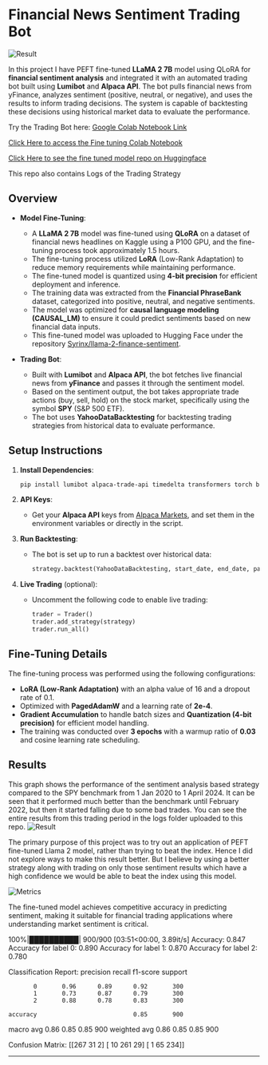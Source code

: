 # Financial News Sentiment Trading Bot

![Result](https://i.imgur.com/9EZZhDR.png)

In this project I have PEFT fine-tuned **LLaMA 2 7B** model using QLoRA for **financial sentiment analysis** and integrated it with an automated trading bot built using **Lumibot** and **Alpaca API**. The bot pulls financial news from yFinance, analyzes sentiment (positive, neutral, or negative), and uses the results to inform trading decisions. The system is capable of backtesting these decisions using historical market data to evaluate the performance.

Try the Trading Bot here: [Google Colab Notebook Link](https://colab.research.google.com/drive/1VNgh9SzLJWpnlOX4_JtxqimZ1qQFkKl1?usp=sharing)

[Click Here to access the Fine tuning Colab Notebook](https://colab.research.google.com/drive/1sZJM6sFJXD6ImOozROOZkUkngBN_g0NK?usp=sharing)

[Click Here to see the fine tuned model repo on Huggingface](https://huggingface.co/Syrinx/llama-2-finance-sentiment)

This repo also contains Logs of the Trading Strategy

## Overview

- **Model Fine-Tuning**: 
   - A **LLaMA 2 7B** model was fine-tuned using **QLoRA** on a dataset of financial news headlines on Kaggle using a P100 GPU, and the fine-tuning process took approximately 1.5 hours.
   - The fine-tuning process utilized **LoRA** (Low-Rank Adaptation) to reduce memory requirements while maintaining performance.
   - The fine-tuned model is quantized using **4-bit precision** for efficient deployment and inference.
   - The training data was extracted from the **Financial PhraseBank** dataset, categorized into positive, neutral, and negative sentiments.
   - The model was optimized for **causal language modeling (CAUSAL_LM)** to ensure it could predict sentiments based on new financial data inputs.
   - This fine-tuned model was uploaded to Hugging Face under the repository [Syrinx/llama-2-finance-sentiment](https://huggingface.co/Syrinx/llama-2-finance-sentiment).

- **Trading Bot**:
   - Built with **Lumibot** and **Alpaca API**, the bot fetches live financial news from **yFinance** and passes it through the sentiment model.
   - Based on the sentiment output, the bot takes appropriate trade actions (buy, sell, hold) on the stock market, specifically using the symbol **SPY** (S&P 500 ETF).
   - The bot uses **YahooDataBacktesting** for backtesting trading strategies from historical data to evaluate performance.



## Setup Instructions

1. **Install Dependencies**:
   ```bash
   pip install lumibot alpaca-trade-api timedelta transformers torch bitsandbytes
   ```

2. **API Keys**:
   - Get your **Alpaca API** keys from [Alpaca Markets](https://alpaca.markets/), and set them in the environment variables or directly in the script.

3. **Run Backtesting**:
   - The bot is set up to run a backtest over historical data:
     ```python
     strategy.backtest(YahooDataBacktesting, start_date, end_date, parameters={"symbol": "SPY", "cash_at_risk": .5})
     ```

4. **Live Trading** (optional):
   - Uncomment the following code to enable live trading:
     ```python
     trader = Trader()
     trader.add_strategy(strategy)
     trader.run_all()
     ```

## Fine-Tuning Details

The fine-tuning process was performed using the following configurations:
- **LoRA (Low-Rank Adaptation)** with an alpha value of 16 and a dropout rate of 0.1.
- Optimized with **PagedAdamW** and a learning rate of **2e-4**.
- **Gradient Accumulation** to handle batch sizes and **Quantization (4-bit precision)** for efficient model handling.
- The training was conducted over **3 epochs** with a warmup ratio of **0.03** and cosine learning rate scheduling.

## Results

This graph shows the performance of the sentiment analysis based strategy compared to the SPY benchmark from 1 Jan 2020 to 1 April 2024. It can be seen that it performed much better than the benchmark until February 2022, but then it started falling due to some bad trades. You can see the entire results from this trading period in the logs folder uploaded to this repo.
![Result](https://i.imgur.com/9EZZhDR.png)

The primary purpose of this project was to try out an application of PEFT fine-tuned Llama 2 model, rather than trying to beat the index. Hence I did not explore ways to make this result better. 
But I believe by using a better strategy along with trading on only those sentiment results which have a high confidence we would be able to beat the index using this model.

![Metrics](https://i.imgur.com/Ya8QInW.png)


The fine-tuned model achieves competitive accuracy in predicting sentiment, making it suitable for financial trading applications where understanding market sentiment is critical.

100%|██████████| 900/900 [03:51<00:00,  3.89it/s]
Accuracy: 0.847
Accuracy for label 0: 0.890
Accuracy for label 1: 0.870
Accuracy for label 2: 0.780

Classification Report:
              precision    recall  f1-score   support

           0       0.96      0.89      0.92       300
           1       0.73      0.87      0.79       300
           2       0.88      0.78      0.83       300

    accuracy                           0.85       900
   macro avg       0.86      0.85      0.85       900
weighted avg       0.86      0.85      0.85       900


Confusion Matrix:
[[267  31   2]
 [ 10 261  29]
 [  1  65 234]]

---
